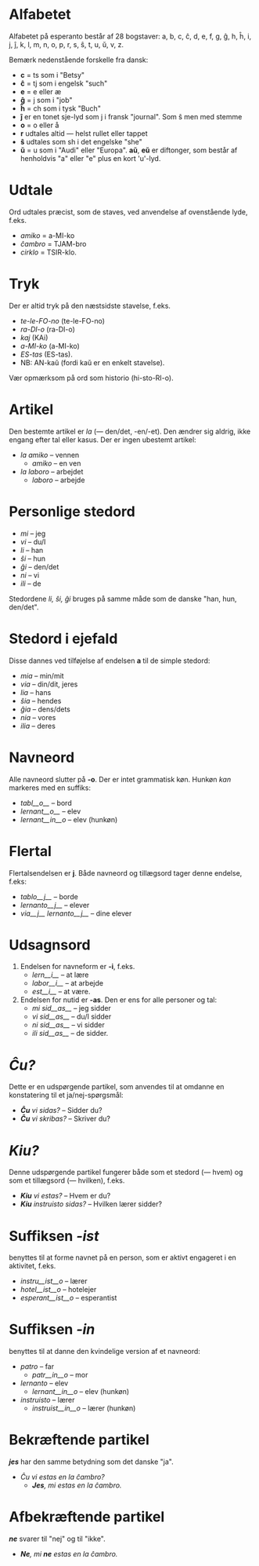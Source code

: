 # Alfabetet

Alfabetet på esperanto består af 28 bogstaver: a, b, c, ĉ, d, e, f, g, ĝ, h, ĥ, i, j, ĵ, k, l, m, n, o, p, r, s, ŝ, t, u, ŭ, v, z.

Bemærk nedenstående forskelle fra dansk:

- __c__ = ts som i "Betsy"
- __ĉ__ = tj som i engelsk "such"
- __e__ = e eller æ
- __ĝ__ = j som i "job"
- __ĥ__ = ch som i tysk "Buch"
- __ĵ__ er en tonet sje-lyd som j i fransk "journal". Som ŝ men med stemme
- __o__ = o eller å
- __r__ udtales altid — helst rullet eller tappet
- __ŝ__ udtales som sh i det engelske "she"
- __ŭ__ = u som i "Audi" eller "Europa". __aŭ__, __eŭ__ er diftonger, som består af henholdvis "a" eller "e" plus en kort 'u'-lyd.


# Udtale

Ord udtales præcist, som de staves, ved anvendelse af ovenstående lyde, f.eks.

- *amiko* = a-MI-ko
- *ĉambro* = TJAM-bro
- *cirklo* = TSIR-klo.

# Tryk

Der er altid tryk på den næstsidste stavelse, f.eks.

- *te-le-FO-no* (te-le-FO-no)
- *ra-DI-o* (ra-DI-o)
- *kaj* (KAi)
- *a-MI-ko* (a-MI-ko)
- *ES-tas* (ES-tas).
- NB: AN-kaŭ (fordi kaŭ er en enkelt stavelse).

Vær opmærksom på ord som historio (hi-sto-RI-o).

# Artikel

Den bestemte artikel er *la* (— den/det, -en/-et). Den ændrer sig aldrig, ikke engang efter tal eller kasus. Der er ingen ubestemt artikel:

- *la amiko* – vennen
  - *amiko* – en ven
- *la laboro* – arbejdet
  - *laboro* – arbejde

# Personlige stedord

- *mi* – jeg
- *vi* – du/I
- *li* – han
- *ŝi* – hun
- *ĝi* – den/det
- *ni* – vi
- *ili* – de

Stedordene *li, ŝi, ĝi* bruges på samme måde som de danske "han, hun, den/det".

# Stedord i ejefald

Disse dannes ved tilføjelse af endelsen __a__ til de simple stedord:

- *mia* – min/mit
- *via* – din/dit, jeres
- *lia* – hans
- *ŝia* – hendes
- *ĝia* – dens/dets
- *nia* – vores
- *ilia* – deres

# Navneord

Alle navneord slutter på __-o__. Der er intet grammatisk køn. Hunkøn *kan* markeres med en suffiks:

- *tabl__o__* – bord
- *lernant__o__* – elev
- *lernant__in__o* – elev (hunkøn)

# Flertal

Flertalsendelsen er __j__. Både navneord og tillægsord tager denne endelse, f.eks:

- *tablo__j__* – borde
- *lernanto__j__* – elever
- *via__j__ lernanto__j__* – dine elever

# Udsagnsord

1. Endelsen for navneform er __-i__, f.eks.
   - *lern__i__* – at lære
   - *labor__i__* – at arbejde
   - *est__i__* – at være.
2. Endelsen for nutid er __-as__. Den er ens for alle personer og tal:
   - *mi sid__as__* – jeg sidder
   - *vi sid__as__* – du/I sidder
   - *ni sid__as__* – vi sidder
   - *ili sid__as__* – de sidder.

# *Ĉu?*

Dette er en udspørgende partikel, som anvendes til at omdanne en konstatering til et ja/nej-spørgsmål:

- *__Ĉu__ vi sidas?* – Sidder du?
- *__Ĉu__ vi skribas?* – Skriver du?

# *Kiu?*

Denne udspørgende partikel fungerer både som et stedord (— hvem) og som et tillægsord (— hvilken), f.eks.

- *__Kiu__ vi estas?* – Hvem er du?
- *__Kiu__ instruisto sidas?* – Hvilken lærer sidder?


# Suffiksen *-ist*

benyttes til at forme navnet på en person, som er aktivt engageret i en aktivitet, f.eks.


- *instru__ist__o* – lærer
- *hotel__ist__o* – hotelejer
- *esperant__ist__o* – esperantist


# Suffiksen *-in*

benyttes til at danne den kvindelige version af et navneord:

- *patro* – far
    - *patr__in__o* – mor
- *lernanto* – elev
    - *lernant__in__o* – elev (hunkøn)
- *instruisto* – lærer
    - *instruist__in__o* – lærer (hunkøn)

# Bekræftende partikel

*__jes__* har den samme betydning som det danske "ja".

- *Ĉu vi estas en la ĉambro?* 
  - *__Jes__, mi estas en la ĉambro.* 

# Afbekræftende partikel

*__ne__* svarer til "nej" og til "ikke".

- *__Ne__, mi __ne__ estas en la ĉambro.* 
